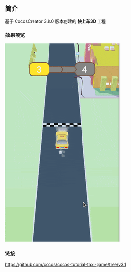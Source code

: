 ## 简介
基于 CocosCreator 3.8.0 版本创建的 **快上车3D** 工程

### 效果预览
![image](../../../gif/202209/2022092202.gif)

### 链接
https://github.com/cocos/cocos-tutorial-taxi-game/tree/v3.1